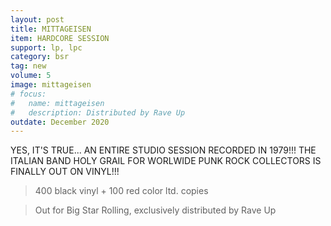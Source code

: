```yaml
---
layout: post
title: MITTAGEISEN
item: HARDCORE SESSION
support: lp, lpc
category: bsr
tag: new 
volume: 5
image: mittageisen
# focus:
#   name: mittageisen
#   description: Distributed by Rave Up
outdate: December 2020
---
```


YES, IT'S TRUE... AN ENTIRE STUDIO SESSION RECORDED IN 1979!!! THE ITALIAN BAND HOLY GRAIL FOR WORLWIDE PUNK ROCK COLLECTORS IS FINALLY OUT ON VINYL!!!

> 400 black vinyl + 100 red color ltd. copies

> Out for Big Star Rolling, exclusively distributed by Rave Up
